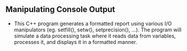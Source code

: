 ## Manipulating Console Output
- This C++ program generates a formatted report using various I/O manipulators (eg. setfill(), setw(), setprecision(), ...). The program will simulate a data processing task where it reads data from variables, processes it, and displays it in a formatted manner.
